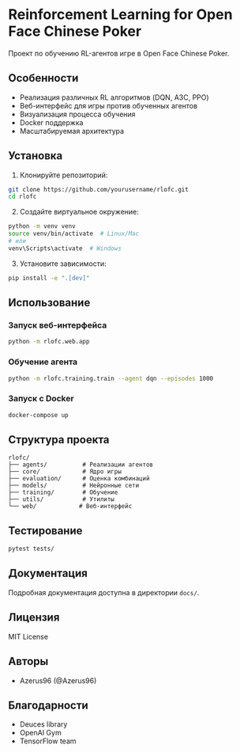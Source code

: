# Reinforcement Learning for Open Face Chinese Poker

Проект по обучению RL-агентов игре в Open Face Chinese Poker.

## Особенности

- Реализация различных RL алгоритмов (DQN, A3C, PPO)
- Веб-интерфейс для игры против обученных агентов
- Визуализация процесса обучения
- Docker поддержка
- Масштабируемая архитектура

## Установка

1. Клонируйте репозиторий:
```bash
git clone https://github.com/yourusername/rlofc.git
cd rlofc
```

2. Создайте виртуальное окружение:
```bash
python -m venv venv
source venv/bin/activate  # Linux/Mac
# или
venv\Scripts\activate  # Windows
```

3. Установите зависимости:
```bash
pip install -e ".[dev]"
```

## Использование

### Запуск веб-интерфейса

```bash
python -m rlofc.web.app
```

### Обучение агента

```bash
python -m rlofc.training.train --agent dqn --episodes 1000
```

### Запуск с Docker

```bash
docker-compose up
```

## Структура проекта

```
rlofc/
├── agents/          # Реализации агентов
├── core/            # Ядро игры
├── evaluation/      # Оценка комбинаций
├── models/          # Нейронные сети
├── training/        # Обучение
├── utils/           # Утилиты
└── web/            # Веб-интерфейс
```

## Тестирование

```bash
pytest tests/
```

## Документация

Подробная документация доступна в директории `docs/`.

## Лицензия

MIT License

## Авторы

- Azerus96 (@Azerus96)

## Благодарности

- Deuces library
- OpenAI Gym
- TensorFlow team
```
